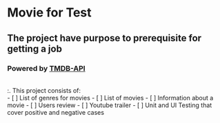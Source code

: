 # Movie for Test
## The project have purpose to prerequisite for getting a job
### Powered by [TMDB-API](https://api.themoviedb.org)
<br/>
:. This project consists of:
<br/>
- [ ] List of genres for movies
- [ ] List of movies
- [ ] Information about a movie
- [ ] Users review
- [ ] Youtube trailer
- [ ] Unit and UI Testing that cover positive and negative cases
